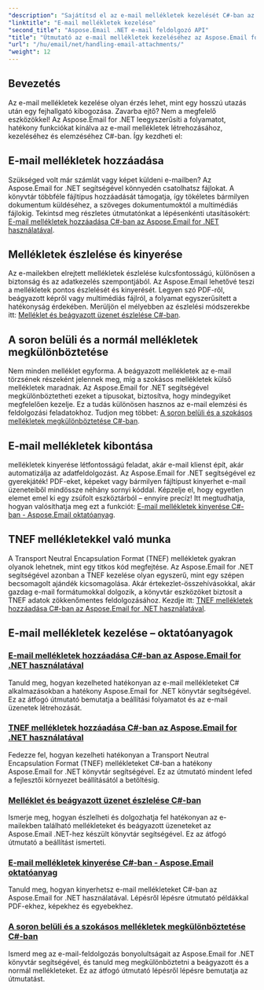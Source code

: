 ```yaml
---
"description": "Sajátítsd el az e-mail mellékletek kezelését C#-ban az Aspose.Email for .NET segítségével. Ismerd meg a mellékletek hozzáadását, észlelését, kinyerését és megkülönböztetését lépésről lépésre szóló útmutatók segítségével."
"linktitle": "E-mail mellékletek kezelése"
"second_title": "Aspose.Email .NET e-mail feldolgozó API"
"title": "Útmutató az e-mail mellékletek kezeléséhez az Aspose.Email for .NET programban"
"url": "/hu/email/net/handling-email-attachments/"
"weight": 12
---
```


## Bevezetés

Az e-mail mellékletek kezelése olyan érzés lehet, mint egy hosszú utazás után egy fejhallgató kibogozása. Zavarba ejtő? Nem a megfelelő eszközökkel! Az Aspose.Email for .NET leegyszerűsíti a folyamatot, hatékony funkciókat kínálva az e-mail mellékletek létrehozásához, kezeléséhez és elemzéséhez C#-ban. Így kezdheti el:  

## E-mail mellékletek hozzáadása  

Szükséged volt már számlát vagy képet küldeni e-mailben? Az Aspose.Email for .NET segítségével könnyedén csatolhatsz fájlokat. A könyvtár többféle fájltípus hozzáadását támogatja, így tökéletes bármilyen dokumentum küldéséhez, a szöveges dokumentumoktól a multimédiás fájlokig. Tekintsd meg részletes útmutatónkat a lépésenkénti utasításokért: [E-mail mellékletek hozzáadása C#-ban az Aspose.Email for .NET használatával](./add-email-attachments-in-csharp/).  

## Mellékletek észlelése és kinyerése  

Az e-mailekben elrejtett mellékletek észlelése kulcsfontosságú, különösen a biztonság és az adatkezelés szempontjából. Az Aspose.Email lehetővé teszi a mellékletek pontos észlelését és kinyerését. Legyen szó PDF-ről, beágyazott képről vagy multimédiás fájlról, a folyamat egyszerűsített a hatékonyság érdekében. Merüljön el mélyebben az észlelési módszerekbe itt: [Melléklet és beágyazott üzenet észlelése C#-ban](./detecting-attachment-and-embedded-message-in-csharp/).  

## A soron belüli és a normál mellékletek megkülönböztetése  

Nem minden melléklet egyforma. A beágyazott mellékletek az e-mail törzsének részeként jelennek meg, míg a szokásos mellékletek külső mellékletek maradnak. Az Aspose.Email for .NET segítségével megkülönböztetheti ezeket a típusokat, biztosítva, hogy mindegyiket megfelelően kezelje. Ez a tudás különösen hasznos az e-mail elemzési és feldolgozási feladatokhoz. Tudjon meg többet: [A soron belüli és a szokásos mellékletek megkülönböztetése C#-ban](./distinguishing-inline-and-regular-attachments-in-csharp/).  

## E-mail mellékletek kibontása  

mellékletek kinyerése létfontosságú feladat, akár e-mail klienst épít, akár automatizálja az adatfeldolgozást. Az Aspose.Email for .NET segítségével ez gyerekjáték! PDF-eket, képeket vagy bármilyen fájltípust kinyerhet e-mail üzeneteiből mindössze néhány sornyi kóddal. Képzelje el, hogy egyetlen elemet emel ki egy zsúfolt eszköztárból – ennyire precíz! Itt megtudhatja, hogyan valósíthatja meg ezt a funkciót: [E-mail mellékletek kinyerése C#-ban - Aspose.Email oktatóanyag](./extract-email-attachments-in-csharp/).  

## TNEF mellékletekkel való munka  

A Transport Neutral Encapsulation Format (TNEF) mellékletek gyakran olyanok lehetnek, mint egy titkos kód megfejtése. Az Aspose.Email for .NET segítségével azonban a TNEF kezelése olyan egyszerű, mint egy szépen becsomagolt ajándék kicsomagolása. Akár értekezlet-összehívásokkal, akár gazdag e-mail formátumokkal dolgozik, a könyvtár eszközöket biztosít a TNEF adatok zökkenőmentes feldolgozásához. Kezdje itt: [TNEF mellékletek hozzáadása C#-ban az Aspose.Email for .NET használatával](./add-tnef-attachments-in-csharp/).  

## E-mail mellékletek kezelése – oktatóanyagok
### [E-mail mellékletek hozzáadása C#-ban az Aspose.Email for .NET használatával](./add-email-attachments-in-csharp/)
Tanuld meg, hogyan kezelheted hatékonyan az e-mail mellékleteket C# alkalmazásokban a hatékony Aspose.Email for .NET könyvtár segítségével. Ez az átfogó útmutató bemutatja a beállítási folyamatot és az e-mail üzenetek létrehozását.
### [TNEF mellékletek hozzáadása C#-ban az Aspose.Email for .NET használatával](./add-tnef-attachments-in-csharp/)
Fedezze fel, hogyan kezelheti hatékonyan a Transport Neutral Encapsulation Format (TNEF) mellékleteket C#-ban a hatékony Aspose.Email for .NET könyvtár segítségével. Ez az útmutató mindent lefed a fejlesztői környezet beállításától a betöltésig.
### [Melléklet és beágyazott üzenet észlelése C#-ban](./detecting-attachment-and-embedded-message-in-csharp/)
Ismerje meg, hogyan észlelheti és dolgozhatja fel hatékonyan az e-mailekben található mellékleteket és beágyazott üzeneteket az Aspose.Email .NET-hez készült könyvtár segítségével. Ez az átfogó útmutató a beállítást ismerteti.
### [E-mail mellékletek kinyerése C#-ban - Aspose.Email oktatóanyag](./extract-email-attachments-in-csharp/)
Tanuld meg, hogyan kinyerhetsz e-mail mellékleteket C#-ban az Aspose.Email for .NET használatával. Lépésről lépésre útmutató példákkal PDF-ekhez, képekhez és egyebekhez.
### [A soron belüli és a szokásos mellékletek megkülönböztetése C#-ban](./distinguishing-inline-and-regular-attachments-in-csharp/)
Ismerd meg az e-mail-feldolgozás bonyolultságait az Aspose.Email for .NET könyvtár segítségével, és tanuld meg megkülönböztetni a beágyazott és a normál mellékleteket. Ez az átfogó útmutató lépésről lépésre bemutatja az útmutatást.